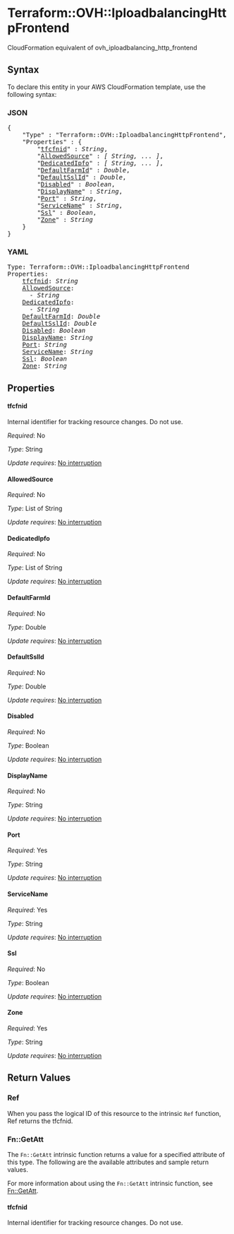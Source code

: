 # Terraform::OVH::IploadbalancingHttpFrontend

CloudFormation equivalent of ovh_iploadbalancing_http_frontend

## Syntax

To declare this entity in your AWS CloudFormation template, use the following syntax:

### JSON

<pre>
{
    "Type" : "Terraform::OVH::IploadbalancingHttpFrontend",
    "Properties" : {
        "<a href="#tfcfnid" title="tfcfnid">tfcfnid</a>" : <i>String</i>,
        "<a href="#allowedsource" title="AllowedSource">AllowedSource</a>" : <i>[ String, ... ]</i>,
        "<a href="#dedicatedipfo" title="DedicatedIpfo">DedicatedIpfo</a>" : <i>[ String, ... ]</i>,
        "<a href="#defaultfarmid" title="DefaultFarmId">DefaultFarmId</a>" : <i>Double</i>,
        "<a href="#defaultsslid" title="DefaultSslId">DefaultSslId</a>" : <i>Double</i>,
        "<a href="#disabled" title="Disabled">Disabled</a>" : <i>Boolean</i>,
        "<a href="#displayname" title="DisplayName">DisplayName</a>" : <i>String</i>,
        "<a href="#port" title="Port">Port</a>" : <i>String</i>,
        "<a href="#servicename" title="ServiceName">ServiceName</a>" : <i>String</i>,
        "<a href="#ssl" title="Ssl">Ssl</a>" : <i>Boolean</i>,
        "<a href="#zone" title="Zone">Zone</a>" : <i>String</i>
    }
}
</pre>

### YAML

<pre>
Type: Terraform::OVH::IploadbalancingHttpFrontend
Properties:
    <a href="#tfcfnid" title="tfcfnid">tfcfnid</a>: <i>String</i>
    <a href="#allowedsource" title="AllowedSource">AllowedSource</a>: <i>
      - String</i>
    <a href="#dedicatedipfo" title="DedicatedIpfo">DedicatedIpfo</a>: <i>
      - String</i>
    <a href="#defaultfarmid" title="DefaultFarmId">DefaultFarmId</a>: <i>Double</i>
    <a href="#defaultsslid" title="DefaultSslId">DefaultSslId</a>: <i>Double</i>
    <a href="#disabled" title="Disabled">Disabled</a>: <i>Boolean</i>
    <a href="#displayname" title="DisplayName">DisplayName</a>: <i>String</i>
    <a href="#port" title="Port">Port</a>: <i>String</i>
    <a href="#servicename" title="ServiceName">ServiceName</a>: <i>String</i>
    <a href="#ssl" title="Ssl">Ssl</a>: <i>Boolean</i>
    <a href="#zone" title="Zone">Zone</a>: <i>String</i>
</pre>

## Properties

#### tfcfnid

Internal identifier for tracking resource changes. Do not use.

_Required_: No

_Type_: String

_Update requires_: [No interruption](https://docs.aws.amazon.com/AWSCloudFormation/latest/UserGuide/using-cfn-updating-stacks-update-behaviors.html#update-no-interrupt)

#### AllowedSource

_Required_: No

_Type_: List of String

_Update requires_: [No interruption](https://docs.aws.amazon.com/AWSCloudFormation/latest/UserGuide/using-cfn-updating-stacks-update-behaviors.html#update-no-interrupt)

#### DedicatedIpfo

_Required_: No

_Type_: List of String

_Update requires_: [No interruption](https://docs.aws.amazon.com/AWSCloudFormation/latest/UserGuide/using-cfn-updating-stacks-update-behaviors.html#update-no-interrupt)

#### DefaultFarmId

_Required_: No

_Type_: Double

_Update requires_: [No interruption](https://docs.aws.amazon.com/AWSCloudFormation/latest/UserGuide/using-cfn-updating-stacks-update-behaviors.html#update-no-interrupt)

#### DefaultSslId

_Required_: No

_Type_: Double

_Update requires_: [No interruption](https://docs.aws.amazon.com/AWSCloudFormation/latest/UserGuide/using-cfn-updating-stacks-update-behaviors.html#update-no-interrupt)

#### Disabled

_Required_: No

_Type_: Boolean

_Update requires_: [No interruption](https://docs.aws.amazon.com/AWSCloudFormation/latest/UserGuide/using-cfn-updating-stacks-update-behaviors.html#update-no-interrupt)

#### DisplayName

_Required_: No

_Type_: String

_Update requires_: [No interruption](https://docs.aws.amazon.com/AWSCloudFormation/latest/UserGuide/using-cfn-updating-stacks-update-behaviors.html#update-no-interrupt)

#### Port

_Required_: Yes

_Type_: String

_Update requires_: [No interruption](https://docs.aws.amazon.com/AWSCloudFormation/latest/UserGuide/using-cfn-updating-stacks-update-behaviors.html#update-no-interrupt)

#### ServiceName

_Required_: Yes

_Type_: String

_Update requires_: [No interruption](https://docs.aws.amazon.com/AWSCloudFormation/latest/UserGuide/using-cfn-updating-stacks-update-behaviors.html#update-no-interrupt)

#### Ssl

_Required_: No

_Type_: Boolean

_Update requires_: [No interruption](https://docs.aws.amazon.com/AWSCloudFormation/latest/UserGuide/using-cfn-updating-stacks-update-behaviors.html#update-no-interrupt)

#### Zone

_Required_: Yes

_Type_: String

_Update requires_: [No interruption](https://docs.aws.amazon.com/AWSCloudFormation/latest/UserGuide/using-cfn-updating-stacks-update-behaviors.html#update-no-interrupt)

## Return Values

### Ref

When you pass the logical ID of this resource to the intrinsic `Ref` function, Ref returns the tfcfnid.

### Fn::GetAtt

The `Fn::GetAtt` intrinsic function returns a value for a specified attribute of this type. The following are the available attributes and sample return values.

For more information about using the `Fn::GetAtt` intrinsic function, see [Fn::GetAtt](https://docs.aws.amazon.com/AWSCloudFormation/latest/UserGuide/intrinsic-function-reference-getatt.html).

#### tfcfnid

Internal identifier for tracking resource changes. Do not use.

